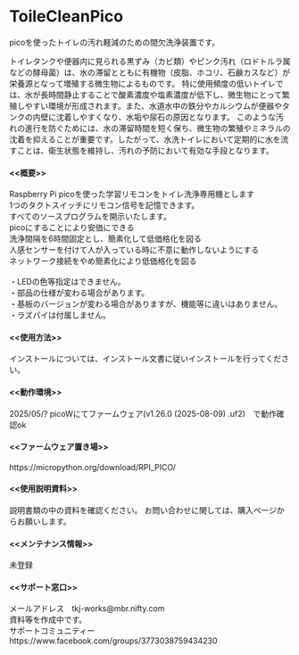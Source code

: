 # ToileCleanPico
picoを使ったトイレの汚れ軽減のための間欠洗浄装置です。

トイレタンクや便器内に見られる黒ずみ（カビ類）やピンク汚れ（ロドトルラ属などの酵母菌）は、水の滞留とともに有機物（皮脂、ホコリ、石鹸カスなど）が栄養源となって増殖する微生物によるものです。
特に使用頻度の低いトイレでは、水が長時間静止することで酸素濃度や塩素濃度が低下し、微生物にとって繁殖しやすい環境が形成されます。また、水道水中の鉄分やカルシウムが便器やタンクの内壁に沈着しやすくなり、水垢や尿石の原因となります。
このような汚れの進行を防ぐためには、水の滞留時間を短く保ち、微生物の繁殖やミネラルの沈着を抑えることが重要です。したがって、水洗トイレにおいて定期的に水を流すことは、衛生状態を維持し、汚れの予防において有効な手段となります。<br>

<h4><<概要>></h4>
  Raspberry Pi picoを使った学習リモコンをトイレ洗浄専用機とします<br>
  1つのタクトスイッチにリモコン信号を記憶できます。<br>
  すべてのソースプログラムを開示いたします。<br>
  picoにすることにより安価にできる<br>
  洗浄間隔を6時間固定とし、簡素化して低価格化を図る<br>
  人感センサーを付けて人が入っている時に不意に動作しないようにする<br>
  ネットワーク接続をやめ簡素化により低価格化を図る<br>
<br>
・LEDの色等指定はできません。<br>
・部品の仕様が変わる場合があります。 <br>
・基板のバージョンが変わる場合がありますが、機能等に違いはありません。<br>
・ラズパイは付属しません。<br>

<h4><<使用方法>></h4>
インストールについては、インストール文書に従いインストールを行ってください。<br>

<h4><<動作環境>></h4>
2025/05/? picoWにてファームウェア(v1.26.0 (2025-08-09) .uf2)　で動作確認ok<br>

<h4><<ファームウェア置き場>></h4>
https://micropython.org/download/RPI_PICO/ <br>

  
<h4><<使用説明資料>></h4>
説明書類の中の資料を確認ください。
お問い合わせに関しては、購入ページからお願いします。　

<h4><<メンテナンス情報>></h4>
未登録<br>

<h4><<サポート窓口>></h4>
  メールアドレス　tkj-works@mbr.nifty.com <br>
  資料等を作成中です。<br>
  サポートコミュニティー　https://www.facebook.com/groups/3773038759434230<br>
<br>
